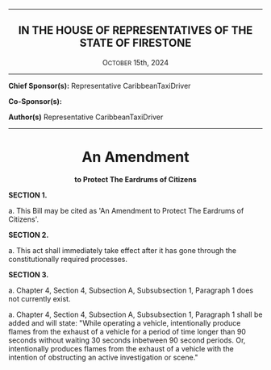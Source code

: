 <div align="center">

---

<h2>IN THE HOUSE OF REPRESENTATIVES OF THE STATE OF FIRESTONE</h2>

<p>O<small>CTOBER</small> 15th, 2024</p>
 
 </div>
 
 -----

**Chief Sponsor(s):** Representative CaribbeanTaxiDriver
 
**Co-Sponsor(s):** 

**Author(s)** Representative CaribbeanTaxiDriver

<div align="center">

---

<h1><b>An Amendment</b></h1>

**to Protect The Eardrums of Citizens**

</div>

**SECTION 1.**

a. This Bill may be cited as 'An Amendment to Protect The Eardrums of Citizens'.

**SECTION 2.**

a. This act shall immediately take effect after it has gone through the constitutionally required processes.

**SECTION 3.**

a. Chapter 4, Section 4, Subsection A, Subsubsection 1, Paragraph 1 does not currently exist.

a. Chapter 4, Section 4, Subsection A, Subsubsection 1, Paragraph 1 shall be added and will state: "While operating a vehicle, intentionally produce flames from the exhaust of a vehicle for a period of time longer than 90 seconds without waiting 30 seconds inbetween 90 second periods. Or, intentionally produces flames from the exhaust of a vehicle with the intention of obstructing an active investigation or scene."
